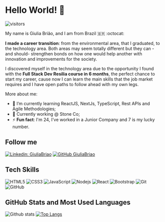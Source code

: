 # Hello World! 👋

![visitors](https://visitor-badge.laobi.icu/badge?page_id=giuliabriao.giuliabriao)

My name is Giulia Brião, and I am from Brazil 🇧🇷 :octocat: 

**I made a career transition**: from the environmental area, that I graduated, to the technology area. Both areas may seem totally different but they can -and should- strengthen bonds on how one would help another with innovation and improvements for the society.

I discovered myself in the technology area due to the opportunity I found with the **Full Stack Dev Resilia course in 6 months**, the perfect chance to start my career, cause now I can learn the main skills that the job market requires and I have open paths to follow ahead with my own legs.

More about me:

- 🌱 I’m currently learning ReactJS, NextJs, TypeScript, Rest APIs and Agile Methodologies;
- :raising_hand: Currently working @ Stone Co;
- ⚡ **Fun fact**: I'm 24, I've worked in a Junior Company and 7 is my lucky number.

## Follow me

[![Linkedin: GiuliaBriao](https://img.shields.io/badge/-GiuliaBrião-blue?style=flat-square&logo=Linkedin&logoColor=white&link=https://www.linkedin.com/in/giuliabriao/)](https://www.linkedin.com/in/giuliabriao/) [![GitHub GiuliaBriao](https://img.shields.io/github/followers/giuliabriao?label=follow&style=social)](https://github.com/giuliabriao)

## Tech Skills

![HTML5](https://img.shields.io/badge/-HTML5-E34F26?style=flat-square&logo=html5&logoColor=white)
![CSS3](https://img.shields.io/badge/-CSS3-1572B6?style=flat-square&logo=css3)
![JavaScript](https://img.shields.io/badge/-JavaScript-black?style=flat-square&logo=javascript)
![Nodejs](https://img.shields.io/badge/NodeJs-339933.svg?logo=node.js&logoColor=white)
![React](https://img.shields.io/badge/-React-black?style=flat-square&logo=react)
![Bootstrap](https://img.shields.io/badge/-Bootstrap-563D7C?style=flat-square&logo=bootstrap)
![Git](https://img.shields.io/badge/-Git-black?style=flat-square&logo=git)
![GitHub](https://img.shields.io/badge/-GitHub-181717?style=flat-square&logo=github)

## GitHub Stats and Most Used Languages

![Github stats](https://github-readme-stats.vercel.app/api?username=giuliabriao&hide=issues&theme=dracula&show_icons=true&hide_border=false&count_private=true&include_all_commits=true&line_height=24.5)
[![Top Langs](https://github-readme-stats.vercel.app/api/top-langs/?username=giuliabriao&layout=compact&theme=dracula&langs_count=10)](https://github.com/giuliabriao/github-readme-stats)
